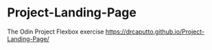 # Project-Landing-Page
The Odin Project Flexbox exercise
https://drcaputto.github.io/Project-Landing-Page/
